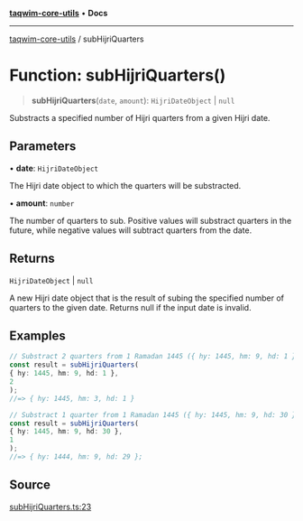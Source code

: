 [**taqwim-core-utils**](../README.md) • **Docs**

***

[taqwim-core-utils](../globals.md) / subHijriQuarters

# Function: subHijriQuarters()

> **subHijriQuarters**(`date`, `amount`): `HijriDateObject` \| `null`

Substracts a specified number of Hijri quarters from a given Hijri date.

## Parameters

• **date**: `HijriDateObject`

The Hijri date object to which the quarters will be substracted.

• **amount**: `number`

The number of quarters to sub. Positive values will substract quarters in the future, while negative values will subtract quarters from the date.

## Returns

`HijriDateObject` \| `null`

A new Hijri date object that is the result of subing the specified number of quarters to the given date. Returns null if the input date is invalid.

## Examples

```ts
// Substract 2 quarters from 1 Ramadan 1445 ({ hy: 1445, hm: 9, hd: 1 })
const result = subHijriQuarters(
{ hy: 1445, hm: 9, hd: 1 },
2
);
//=> { hy: 1445, hm: 3, hd: 1 }
```

```ts
// Substract 1 quarter from 1 Ramadan 1445 ({ hy: 1445, hm: 9, hd: 30 }) and adjust the month
const result = subHijriQuarters(
{ hy: 1445, hm: 9, hd: 30 },
1
);
//=> { hy: 1444, hm: 9, hd: 29 };
```

## Source

[subHijriQuarters.ts:23](https://github.com/boussadjra/taqwim/blob/b6011f3ed342a975f52680743fe89e4925ba0553/packages/core-utils/src/lib/subHijriQuarters.ts#L23)
